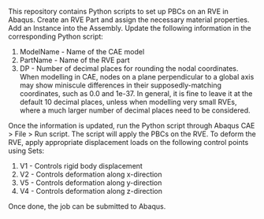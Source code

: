 This repository contains Python scripts to set up PBCs on an RVE in Abaqus. Create an RVE Part and assign the necessary material properties. Add an Instance into the Assembly. Update the following information in the corresponding Python script:
1) ModelName - Name of the CAE model
2) PartName - Name of the RVE part
3) DP - Number of decimal places for rounding the nodal coordinates. When modelling in CAE, nodes on a plane perpendicular to a global axis may show miniscule differences in their supposedly-matching coordinates, such as 0.0 and 1e-37. In general, it is fine to leave it at the default 10 decimal places, unless when modelling very small RVEs, where a much larger number of decimal places need to be considered.

Once the information is updated, run the Python script through Abaqus CAE > File > Run script. The script will apply the PBCs on the RVE. To deform the RVE, apply appropriate displacement loads on the following control points using Sets:
1) V1 - Controls rigid body displacement
2) V2 - Controls deformation along x-direction
3) V5 - Controls deformation along y-direction
4) V4 - Controls deformation along z-direction

Once done, the job can be submitted to Abaqus. 
